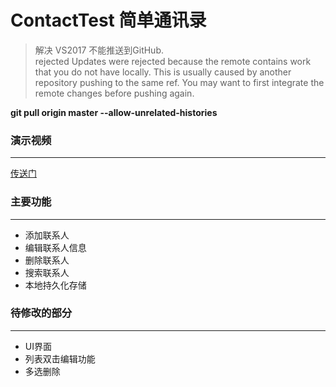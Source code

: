 # ContactTest 简单通讯录

>解决 VS2017 不能推送到GitHub.  
rejected Updates were rejected because the remote contains work that you do not have locally. This is usually caused by another repository pushing to the same ref. You may want to first integrate the remote changes before pushing again.

__git pull origin master --allow-unrelated-histories__

### 演示视频
- - - - 
[传送门](https://github.com/kaitiandeng/ContactTest/blob/master/20180531_191021.mp4)


### 主要功能
---------------
+ 添加联系人
+ 编辑联系人信息
+ 删除联系人 
+ 搜索联系人
+ 本地持久化存储


### 待修改的部分
---------------------
 + UI界面
 + 列表双击编辑功能
 + 多选删除

